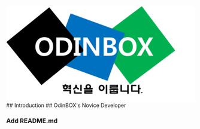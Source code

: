 <img src="img.png" align="right" />
## Introduction
## OdinBOX's Novice Developer

### Add README.md
